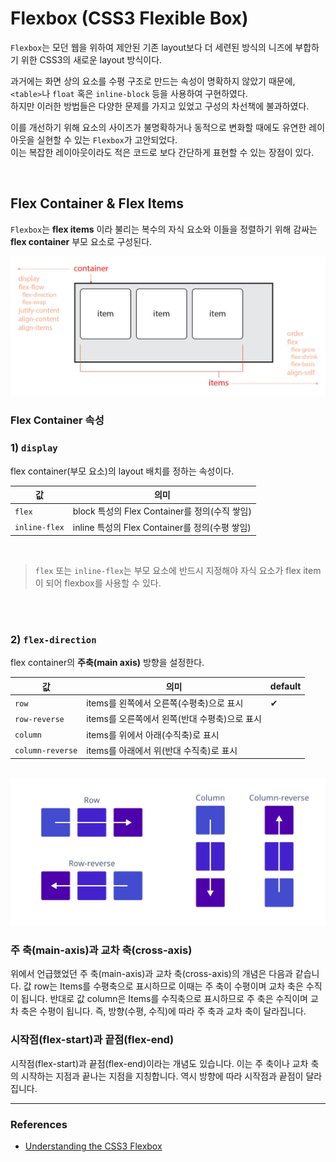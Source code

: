 # Flexbox (CSS3 Flexible Box)

`Flexbox`는 모던 웹을 위하여 제안된 기존 layout보다 더 세련된 방식의 니즈에 부합하기 위한 CSS3의 새로운 layout 방식이다.

과거에는 화면 상의 요소를 수평 구조로 만드는 속성이 명확하지 않았기 때문에, `<table>`나 `float` 혹은 `inline-block` 등을 사용하여 구현하였다.<br>하지만 이러한 방법들은 다양한 문제를 가지고 있었고 구성의 차선책에 불과하였다.

이를 개선하기 위해 요소의 사이즈가 불명확하거나 동적으로 변화할 때에도 유연한 레이아웃을 실현할 수 있는 `Flexbox`가 고안되었다. <Br>이는 복잡한 레이아웃이라도 적은 코드로 보다 간단하게 표현할 수 있는 장점이 있다.

<br>

## Flex Container & Flex Items


`Flexbox`는 __flex items__ 이라 불리는 복수의 자식 요소와 이들을 정렬하기 위해 감싸는 __flex container__ 부모 요소로 구성된다.


<img src="../images/css/flex-base.jpg" width="600">


### Flex Container 속성

### 1) `display`

flex container(부모 요소)의 layout 배치를 정하는 속성이다.

|값|의미|
|---|---|
|`flex`| block 특성의 Flex Container를 정의(수직 쌓임)|
|`inline-flex`| inline 특성의 Flex Container를 정의(수평 쌓임)|

<br>

> `flex` 또는 `inline-flex`는 부모 요소에 반드시 지정해야 자식 요소가 flex item이 되어 flexbox를 사용할 수 있다.

<br>
<br>

### 2) `flex-direction`

flex container의 __주축(main axis)__ 방향을 설정한다.

|값|의미|default|
|---|---|---|
|`row`|items를 왼쪽에서 오른쪽(수평축)으로 표시|✔︎|
|`row-reverse`|items를 오른쪽에서 왼쪽(반대 수평축)으로 표시||
|`column`|items를 위에서 아래(수직축)로 표시||
|`column-reverse`|items를 아래에서 위(반대 수직축)로 표시||

<br>

<img src="../images/css/flex-direction.png" width="600">



### 주 축(main-axis)과 교차 축(cross-axis)

위에서 언급했었던 주 축(main-axis)과 교차 축(cross-axis)의 개념은 다음과 같습니다.
값 row는 Items를 수평축으로 표시하므로 이때는 주 축이 수평이며 교차 축은 수직이 됩니다.
반대로 값 column은 Items를 수직축으로 표시하므로 주 축은 수직이며 교차 축은 수평이 됩니다.
즉, 방향(수평, 수직)에 따라 주 축과 교차 축이 달라집니다.


### 시작점(flex-start)과 끝점(flex-end)

시작점(flex-start)과 끝점(flex-end)이라는 개념도 있습니다.
이는 주 축이나 교차 축의 시작하는 지점과 끝나는 지점을 지칭합니다.
역시 방향에 따라 시작점과 끝점이 달라집니다.



<hr>

### References
- [Understanding the CSS3 Flexbox](http://blogs.quovantis.com/understanding-the-css3-flexbox/)










